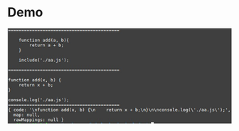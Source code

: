 # Demo

![Alt text](https://raw.githubusercontent.com/scott1028/precompile-and-ast-study/master/test01.jpg "test01.jpg")
